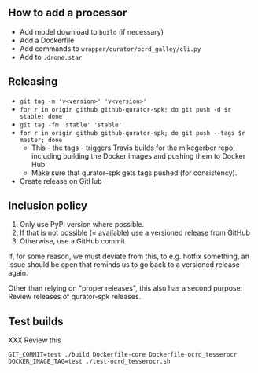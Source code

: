 How to add a processor
----------------------
* Add model download to `build` (if necessary)
* Add a Dockerfile
* Add commands to `wrapper/qurator/ocrd_galley/cli.py`
* Add to `.drone.star`

Releasing
---------
* `git tag -m 'v<version>' 'v<version>'`
* `for r in origin github github-qurator-spk; do git push -d $r stable; done`
* `git tag -fm 'stable' 'stable'`
* `for r in origin github github-qurator-spk; do git push --tags $r master; done`
  * This - the tags - triggers Travis builds for the mikegerber repo,
    including building the Docker images and pushing them to Docker Hub.
  * Make sure that qurator-spk gets tags pushed (for consistency).
* Create release on GitHub

Inclusion policy
----------------
1. Only use PyPI version where possible.
2. If that is not possible (= available) use a versioned release from GitHub
3. Otherwise, use a GitHub commit

If, for some reason, we must deviate from this, to e.g. hotfix something, an
issue should be open that reminds us to go back to a versioned release again.

Other than relying on "proper releases", this also has a second purpose: Review
releases of qurator-spk releases.


Test builds
-----------
XXX Review this
```
GIT_COMMIT=test ./build Dockerfile-core Dockerfile-ocrd_tesserocr
DOCKER_IMAGE_TAG=test ./test-ocrd_tesserocr.sh
```

